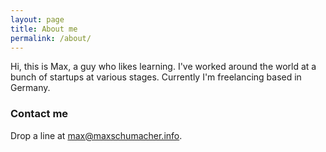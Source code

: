 ```yaml
---
layout: page
title: About me
permalink: /about/
---
```


Hi, this is Max, a guy who likes learning. I've worked around the world at a
bunch of startups at various stages. Currently I'm freelancing based in Germany.

### Contact me

Drop a line at [max@maxschumacher.info](mailto:max@maxschumacher.info).
